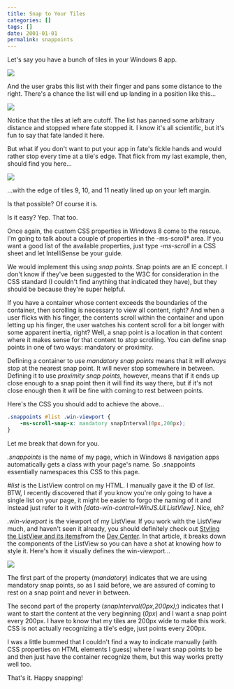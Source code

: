 ```yaml
---
title: Snap to Your Tiles
categories: []
tags: []
date: 2001-01-01
permalink: snappoints
---
```


Let's say you have a bunch of tiles in your Windows 8 app.
<!-- more -->

![](/files/snappoints_01.png)

And the user grabs this list with their finger and pans some distance to the right. There's a chance the list will end up landing in a position like this...

![](/files/snappoints_02.png)

Notice that the tiles at left are cutoff. The list has panned some arbitrary distance and stopped where fate stopped it. I know it's all scientific, but it's fun to say that fate landed it here.

But what if you don't want to put your app in fate's fickle hands and would rather stop every time at a tile's edge. That flick from my last example, then, should find you here...

![](/files/snappoints_03.png)

...with the edge of tiles 9, 10, and 11 neatly lined up on your left margin.

Is that possible? Of course it is.

Is it easy? Yep. That too.

Once again, the custom CSS properties in Windows 8 come to the rescue. I'm going to talk about a couple of properties in the -ms-scroll* area. If you want a good list of the available properties, just type _-ms-scroll_ in a CSS sheet and let IntelliSense be your guide.

We would implement this using _snap points_. Snap points are an IE concept. I don't know if they've been suggested to the W3C for consideration in the CSS standard (I couldn't find anything that indicated they have), but they should be because they're super helpful.

If you have a container whose content exceeds the boundaries of the container, then scrolling is necessary to view all content, right? And when a user flicks with his finger, the contents scroll within the container and upon letting up his finger, the user watches his content scroll for a bit longer with some apparent inertia, right? Well, a snap point is a location in that content where it makes sense for that content to _stop_ scrolling. You can define snap points in one of two ways: mandatory or proximity.

Defining a container to use _mandatory snap points_ means that it will _always_ stop at the nearest snap point. It will never stop somewhere in between. Defining it to use _proximity snap points,_ however, means that if it ends up close enough to a snap point then it will find its way there, but if it's not close enough then it will be fine with coming to rest between points.

Here's the CSS you should add to achieve the above...

``` css
.snappoints #list .win-viewport {
    -ms-scroll-snap-x: mandatory snapInterval(0px,200px);
}
```

Let me break that down for you.

_.snappoints_ is the name of my page, which in Windows 8 navigation apps automatically gets a class with your page's name. So .snappoints essentially namespaces this CSS to this page.

_#list_ is the ListView control on my HTML. I manually gave it the ID of _list_. BTW, I recently discovered that if you know you're only going to have a single list on your page, it might be easier to forgo the naming of it and instead just refer to it with _[data-win-control=WinJS.UI.ListView]_. Nice, eh?

_.win-viewport_ is the viewport of my ListView. If you work with the ListView much, and haven't seen it already, you should definitely check out [Styling the ListView and its items](http://msdn.microsoft.com/en-us/library/windows/apps/hh850406.aspx)from the [Dev Center](http://dev.windows.com). In that article, it breaks down the components of the ListView so you can have a shot at knowing how to style it. Here's how it visually defines the win-viewport...

![](/files/snappoints_04.png)

The first part of the property (_mandatory_) indicates that we are using mandatory snap points, so as I said before, we are assured of coming to rest on a snap point and never in between.

The second part of the property (_snapInterval(0px,200px);_) indicates that I want to start the content at the very beginning (_0px_) and I want a snap point every 200px. I have to know that my tiles are 200px wide to make this work. CSS is not actually recognizing a tile's edge, just points every 200px.

I was a little bummed that I couldn't find a way to indicate manually (with CSS properties on HTML elements I guess) where I want snap points to be and then just have the container recognize them, but this way works pretty well too.

That's it. Happy snapping!